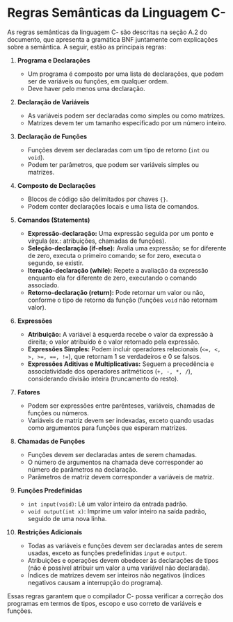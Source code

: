 # Regras Semânticas da Linguagem C-

As regras semânticas da linguagem C- são descritas na seção A.2 do documento, que apresenta a gramática BNF juntamente com explicações sobre a semântica. A seguir, estão as principais regras:

1. **Programa e Declarações**
   - Um programa é composto por uma lista de declarações, que podem ser de variáveis ou funções, em qualquer ordem.
   - Deve haver pelo menos uma declaração.

2. **Declaração de Variáveis**
   - As variáveis podem ser declaradas como simples ou como matrizes.
   - Matrizes devem ter um tamanho especificado por um número inteiro.

3. **Declaração de Funções**
   - Funções devem ser declaradas com um tipo de retorno (`int` ou `void`).
   - Podem ter parâmetros, que podem ser variáveis simples ou matrizes.

4. **Composto de Declarações**
   - Blocos de código são delimitados por chaves `{}`.
   - Podem conter declarações locais e uma lista de comandos.

5. **Comandos (Statements)**
   - **Expressão-declaração:** Uma expressão seguida por um ponto e vírgula (ex.: atribuições, chamadas de funções).
   - **Seleção-declaração (if-else):** Avalia uma expressão; se for diferente de zero, executa o primeiro comando; se for zero, executa o segundo, se existir.
   - **Iteração-declaração (while):** Repete a avaliação da expressão enquanto ela for diferente de zero, executando o comando associado.
   - **Retorno-declaração (return):** Pode retornar um valor ou não, conforme o tipo de retorno da função (funções `void` não retornam valor).

6. **Expressões**
   - **Atribuição:** A variável à esquerda recebe o valor da expressão à direita; o valor atribuído é o valor retornado pela expressão.
   - **Expressões Simples:** Podem incluir operadores relacionais (`<=, <, >, >=, ==, !=`), que retornam 1 se verdadeiros e 0 se falsos.
   - **Expressões Aditivas e Multiplicativas:** Seguem a precedência e associatividade dos operadores aritméticos (`+, -, *, /`), considerando divisão inteira (truncamento do resto).

7. **Fatores**
   - Podem ser expressões entre parênteses, variáveis, chamadas de funções ou números.
   - Variáveis de matriz devem ser indexadas, exceto quando usadas como argumentos para funções que esperam matrizes.

8. **Chamadas de Funções**
   - Funções devem ser declaradas antes de serem chamadas.
   - O número de argumentos na chamada deve corresponder ao número de parâmetros na declaração.
   - Parâmetros de matriz devem corresponder a variáveis de matriz.

9. **Funções Predefinidas**
   - `int input(void)`: Lê um valor inteiro da entrada padrão.
   - `void output(int x)`: Imprime um valor inteiro na saída padrão, seguido de uma nova linha.

10. **Restrições Adicionais**
    - Todas as variáveis e funções devem ser declaradas antes de serem usadas, exceto as funções predefinidas `input` e `output`.
    - Atribuições e operações devem obedecer às declarações de tipos (não é possível atribuir um valor a uma variável não declarada).
    - Índices de matrizes devem ser inteiros não negativos (índices negativos causam a interrupção do programa).

Essas regras garantem que o compilador C- possa verificar a correção dos programas em termos de tipos, escopo e uso correto de variáveis e funções.
